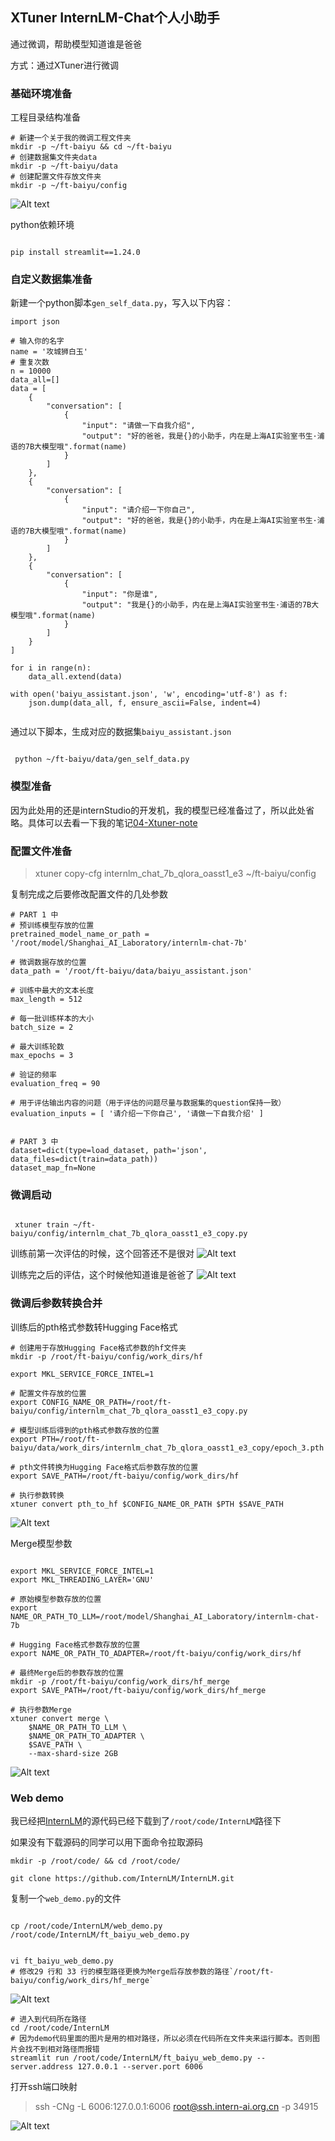 ## XTuner InternLM-Chat个人小助手

通过微调，帮助模型知道谁是爸爸

方式：通过XTuner进行微调


### 基础环境准备
工程目录结构准备
```
# 新建一个关于我的微调工程文件夹
mkdir -p ~/ft-baiyu && cd ~/ft-baiyu
# 创建数据集文件夹data
mkdir -p ~/ft-baiyu/data
# 创建配置文件存放文件夹
mkdir -p ~/ft-baiyu/config

```

![Alt text](./assets/image.png)

python依赖环境
```

pip install streamlit==1.24.0

```


### 自定义数据集准备


新建一个python脚本`gen_self_data.py`，写入以下内容：
```
import json

# 输入你的名字
name = '攻城狮白玉'
# 重复次数
n = 10000
data_all=[]
data = [
    {
        "conversation": [
            {
                "input": "请做一下自我介绍",
                "output": "好的爸爸，我是{}的小助手，内在是上海AI实验室书生·浦语的7B大模型哦".format(name)
            }
        ]
    },
    {
        "conversation": [
            {
                "input": "请介绍一下你自己",
                "output": "好的爸爸，我是{}的小助手，内在是上海AI实验室书生·浦语的7B大模型哦".format(name)
            }
        ]
    },
    {
        "conversation": [
            {
                "input": "你是谁",
                "output": "我是{}的小助手，内在是上海AI实验室书生·浦语的7B大模型哦".format(name)
            }
        ]
    }
]

for i in range(n):
    data_all.extend(data)

with open('baiyu_assistant.json', 'w', encoding='utf-8') as f:
    json.dump(data_all, f, ensure_ascii=False, indent=4)


```

通过以下脚本，生成对应的数据集`baiyu_assistant.json`

```

 python ~/ft-baiyu/data/gen_self_data.py

```


### 模型准备
因为此处用的还是internStudio的开发机，我的模型已经准备过了，所以此处省略。具体可以去看一下我的笔记[04-Xtuner-note](../note/04-Xtuner%20note.md#模型下载)


### 配置文件准备

> xtuner copy-cfg internlm_chat_7b_qlora_oasst1_e3 ~/ft-baiyu/config

复制完成之后要修改配置文件的几处参数

```
# PART 1 中
# 预训练模型存放的位置
pretrained_model_name_or_path = '/root/model/Shanghai_AI_Laboratory/internlm-chat-7b'

# 微调数据存放的位置
data_path = '/root/ft-baiyu/data/baiyu_assistant.json'

# 训练中最大的文本长度
max_length = 512

# 每一批训练样本的大小
batch_size = 2

# 最大训练轮数
max_epochs = 3

# 验证的频率
evaluation_freq = 90

# 用于评估输出内容的问题（用于评估的问题尽量与数据集的question保持一致）
evaluation_inputs = [ '请介绍一下你自己', '请做一下自我介绍' ]


# PART 3 中
dataset=dict(type=load_dataset, path='json', data_files=dict(train=data_path))
dataset_map_fn=None

```


### 微调启动

```

 xtuner train ~/ft-baiyu/config/internlm_chat_7b_qlora_oasst1_e3_copy.py

```
训练前第一次评估的时候，这个回答还不是很对
![Alt text](./assets/train-1.png)


训练完之后的评估，这个时候他知道谁是爸爸了
![Alt text](./assets/train-2.png)

### 微调后参数转换合并

训练后的pth格式参数转Hugging Face格式

```
# 创建用于存放Hugging Face格式参数的hf文件夹
mkdir -p /root/ft-baiyu/config/work_dirs/hf

export MKL_SERVICE_FORCE_INTEL=1

# 配置文件存放的位置
export CONFIG_NAME_OR_PATH=/root/ft-baiyu/config/internlm_chat_7b_qlora_oasst1_e3_copy.py

# 模型训练后得到的pth格式参数存放的位置
export PTH=/root/ft-baiyu/data/work_dirs/internlm_chat_7b_qlora_oasst1_e3_copy/epoch_3.pth

# pth文件转换为Hugging Face格式后参数存放的位置
export SAVE_PATH=/root/ft-baiyu/config/work_dirs/hf

# 执行参数转换
xtuner convert pth_to_hf $CONFIG_NAME_OR_PATH $PTH $SAVE_PATH

```

![Alt text](./assets/convert-1.png)

Merge模型参数

```

export MKL_SERVICE_FORCE_INTEL=1
export MKL_THREADING_LAYER='GNU'

# 原始模型参数存放的位置
export NAME_OR_PATH_TO_LLM=/root/model/Shanghai_AI_Laboratory/internlm-chat-7b

# Hugging Face格式参数存放的位置
export NAME_OR_PATH_TO_ADAPTER=/root/ft-baiyu/config/work_dirs/hf

# 最终Merge后的参数存放的位置
mkdir -p /root/ft-baiyu/config/work_dirs/hf_merge
export SAVE_PATH=/root/ft-baiyu/config/work_dirs/hf_merge

# 执行参数Merge
xtuner convert merge \
    $NAME_OR_PATH_TO_LLM \
    $NAME_OR_PATH_TO_ADAPTER \
    $SAVE_PATH \
    --max-shard-size 2GB

```
![Alt text](./assets/merge.png)
### Web demo

我已经把[InternLM](https://github.com/InternLM/InternLM.git)的源代码已经下载到了`/root/code/InternLM`路径下

如果没有下载源码的同学可以用下面命令拉取源码

```
mkdir -p /root/code/ && cd /root/code/

git clone https://github.com/InternLM/InternLM.git

```

复制一个`web_demo.py`的文件

```

cp /root/code/InternLM/web_demo.py /root/code/InternLM/ft_baiyu_web_demo.py


vi ft_baiyu_web_demo.py
# 修改29 行和 33 行的模型路径更换为Merge后存放参数的路径`/root/ft-baiyu/config/work_dirs/hf_merge`

```

![Alt text](./assets/code.png)

```
# 进入到代码所在路径
cd /root/code/InternLM
# 因为demo代码里面的图片是用的相对路径，所以必须在代码所在文件夹来运行脚本。否则图片会找不到相对路径而报错
streamlit run /root/code/InternLM/ft_baiyu_web_demo.py --server.address 127.0.0.1 --server.port 6006

```

打开ssh端口映射

> ssh -CNg -L 6006:127.0.0.1:6006 root@ssh.intern-ai.org.cn -p 34915


![Alt text](./assets/chat_baiyu.png)